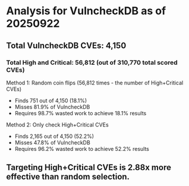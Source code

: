 # Analysis for VulncheckDB as of 20250922

## Total VulncheckDB CVEs: 4,150
### Total High and Critical: 56,812 (out of 310,770 total scored CVEs)

Method 1: Random coin flips (56,812 times - the number of High+Critical CVEs)
  - Finds 751 out of 4,150 (18.1%)
  - Misses 81.9% of VulncheckDB
  - Requires 98.7% wasted work to achieve 18.1% results

Method 2: Only check High+Critical CVEs
  - Finds 2,165 out of 4,150 (52.2%)
  - Misses 47.8% of VulncheckDB
  - Requires 96.2% wasted work to achieve 52.2% results

## Targeting High+Critical CVEs is 2.88x more effective than random selection.
